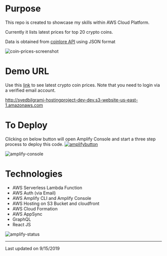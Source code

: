 
# Purpose

This repo is created to showcase my skills within AWS Cloud Platform.

Currently it lists latest prices for top 20 crypto coins.

Data is obtained from [coinlore API](https://api.coinlore.com/api/tickers/?start=0&limit=20) using JSON format

![coin-prices-screenshot](https://raw.githubusercontent.com/bilgrami/resume/master/amplify-app/public/coin-prices-screenshot.JPG "coin-prices-screenshot.JPG")

# Demo URL

Use this [link](http://syedbilgrami-hostingproject-dev-dev.s3-website-us-east-1.amazonaws.com/) to see latest crypto coin prices. Note that you need to login via a verified email account.

http://syedbilgrami-hostingproject-dev-dev.s3-website-us-east-1.amazonaws.com

# To Deploy

Clicking on below button will open Amplify Console and start a three step process to deploy this code.
[![amplifybutton](https://oneclick.amplifyapp.com/button.svg)](https://console.aws.amazon.com/amplify/home#/deploy?repo=https://github.com/bilgrami/resume)

![amplify-console](https://d2908q01vomqb2.cloudfront.net/da4b9237bacccdf19c0760cab7aec4a8359010b0/2019/07/24/2019-07-24_15-36-32-1024x465.png "amplify-console")

# Technologies

* AWS Serverless Lambda Function
* AWS Auth (via Email)
* AWS Amplify CLI and Amplify Console
* AWS Hosting on S3 Bucket and cloudfront
* AWS Cloud Formation
* AWS AppSync
* GraphQL
* React JS

![amplify-status](https://raw.githubusercontent.com/bilgrami/resume/master/amplify-app/public/amplify-status.JPG "amplify status")

---
Last updated on 9/15/2019

